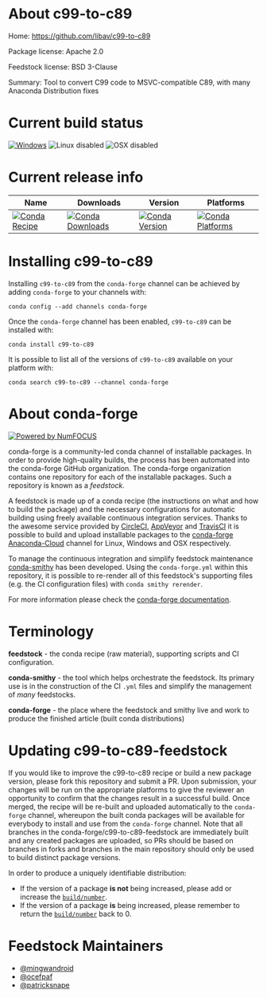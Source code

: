 <!--
# -*- mode: jinja -*-
-->

About c99-to-c89
================

Home: https://github.com/libav/c99-to-c89

Package license: Apache 2.0

Feedstock license: BSD 3-Clause

Summary: Tool to convert C99 code to MSVC-compatible C89, with many Anaconda Distribution fixes



Current build status
====================

[![Windows](https://img.shields.io/appveyor/ci/conda-forge/c99-to-c89-feedstock/master.svg?label=Windows)](https://ci.appveyor.com/project/conda-forge/c99-to-c89-feedstock/branch/master)
![Linux disabled](https://img.shields.io/badge/linux-disabled-lightgrey.svg)
![OSX disabled](https://img.shields.io/badge/OSX-disabled-lightgrey.svg)

Current release info
====================

| Name | Downloads | Version | Platforms |
| --- | --- | --- | --- |
| [![Conda Recipe](https://img.shields.io/badge/recipe-c99--to--c89-green.svg)](https://anaconda.org/conda-forge/c99-to-c89) | [![Conda Downloads](https://img.shields.io/conda/dn/conda-forge/c99-to-c89.svg)](https://anaconda.org/conda-forge/c99-to-c89) | [![Conda Version](https://img.shields.io/conda/vn/conda-forge/c99-to-c89.svg)](https://anaconda.org/conda-forge/c99-to-c89) | [![Conda Platforms](https://img.shields.io/conda/pn/conda-forge/c99-to-c89.svg)](https://anaconda.org/conda-forge/c99-to-c89) |

Installing c99-to-c89
=====================

Installing `c99-to-c89` from the `conda-forge` channel can be achieved by adding `conda-forge` to your channels with:

```
conda config --add channels conda-forge
```

Once the `conda-forge` channel has been enabled, `c99-to-c89` can be installed with:

```
conda install c99-to-c89
```

It is possible to list all of the versions of `c99-to-c89` available on your platform with:

```
conda search c99-to-c89 --channel conda-forge
```


About conda-forge
=================

[![Powered by NumFOCUS](https://img.shields.io/badge/powered%20by-NumFOCUS-orange.svg?style=flat&colorA=E1523D&colorB=007D8A)](http://numfocus.org)

conda-forge is a community-led conda channel of installable packages.
In order to provide high-quality builds, the process has been automated into the
conda-forge GitHub organization. The conda-forge organization contains one repository
for each of the installable packages. Such a repository is known as a *feedstock*.

A feedstock is made up of a conda recipe (the instructions on what and how to build
the package) and the necessary configurations for automatic building using freely
available continuous integration services. Thanks to the awesome service provided by
[CircleCI](https://circleci.com/), [AppVeyor](https://www.appveyor.com/)
and [TravisCI](https://travis-ci.org/) it is possible to build and upload installable
packages to the [conda-forge](https://anaconda.org/conda-forge)
[Anaconda-Cloud](https://anaconda.org/) channel for Linux, Windows and OSX respectively.

To manage the continuous integration and simplify feedstock maintenance
[conda-smithy](https://github.com/conda-forge/conda-smithy) has been developed.
Using the ``conda-forge.yml`` within this repository, it is possible to re-render all of
this feedstock's supporting files (e.g. the CI configuration files) with ``conda smithy rerender``.

For more information please check the [conda-forge documentation](https://conda-forge.org/docs/).

Terminology
===========

**feedstock** - the conda recipe (raw material), supporting scripts and CI configuration.

**conda-smithy** - the tool which helps orchestrate the feedstock.
                   Its primary use is in the construction of the CI ``.yml`` files
                   and simplify the management of *many* feedstocks.

**conda-forge** - the place where the feedstock and smithy live and work to
                  produce the finished article (built conda distributions)


Updating c99-to-c89-feedstock
=============================

If you would like to improve the c99-to-c89 recipe or build a new
package version, please fork this repository and submit a PR. Upon submission,
your changes will be run on the appropriate platforms to give the reviewer an
opportunity to confirm that the changes result in a successful build. Once
merged, the recipe will be re-built and uploaded automatically to the
`conda-forge` channel, whereupon the built conda packages will be available for
everybody to install and use from the `conda-forge` channel.
Note that all branches in the conda-forge/c99-to-c89-feedstock are
immediately built and any created packages are uploaded, so PRs should be based
on branches in forks and branches in the main repository should only be used to
build distinct package versions.

In order to produce a uniquely identifiable distribution:
 * If the version of a package **is not** being increased, please add or increase
   the [``build/number``](https://conda.io/docs/user-guide/tasks/build-packages/define-metadata.html#build-number-and-string).
 * If the version of a package **is** being increased, please remember to return
   the [``build/number``](https://conda.io/docs/user-guide/tasks/build-packages/define-metadata.html#build-number-and-string)
   back to 0.

Feedstock Maintainers
=====================

* [@mingwandroid](https://github.com/mingwandroid/)
* [@ocefpaf](https://github.com/ocefpaf/)
* [@patricksnape](https://github.com/patricksnape/)

